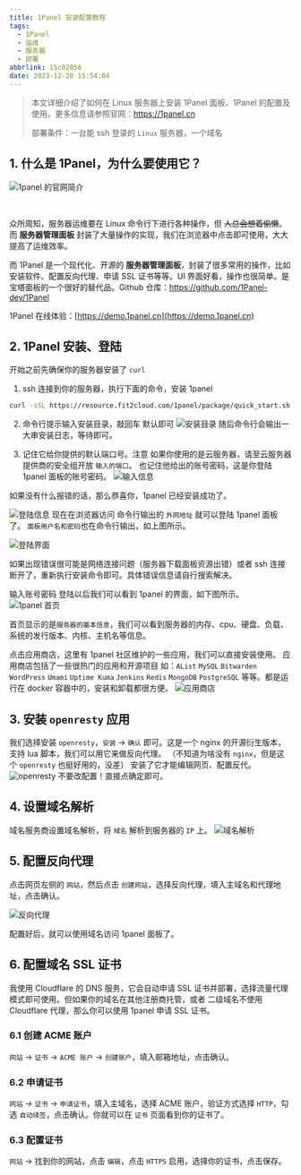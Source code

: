```yaml
---
title: 1Panel 安装配置教程
tags:
  - 1Panel
  - 运维
  - 服务器
  - 部署
abbrlink: 15c02856
date: 2023-12-28 15:54:04
---
```


> 本文详细介绍了如何在 Linux 服务器上安装 1Panel 面板、1Panel 的配置及使用。更多信息请参照官网：https://1panel.cn
>
> 部署条件：一台能 ssh 登录的 `Linux` 服务器，一个域名


## 1. 什么是 1Panel，为什么要使用它？


![1panel 的官网简介](1panel-profile.webp)

<br>

众所周知，服务器运维要在 Linux 命令行下进行各种操作，但 ~~人总会想着偷懒~~。而 **服务器管理面板** 封装了大量操作的实现，我们在浏览器中点击即可使用，大大提高了运维效率。

而 1Panel 是一个现代化、开源的 **服务器管理面板**，封装了很多常用的操作，比如安装软件、配置反向代理、申请 SSL 证书等等。UI 界面好看，操作也很简单。是宝塔面板的一个很好的替代品。Github 仓库：https://github.com/1Panel-dev/1Panel

1Panel 在线体验：[https://demo.1panel.cn](https://demo.1panel.cn)

## 2. 1Panel 安装、登陆

开始之前先确保你的服务器安装了 `curl`

1. ssh 连接到你的服务器，执行下面的命令，安装 1panel
```bash
curl -sSL https://resource.fit2cloud.com/1panel/package/quick_start.sh -o quick_start.sh && sudo bash quick_start.sh
```

2. 命令行提示输入安装目录，敲回车 默认即可
![安装目录](dir.webp)
随后命令行会输出一大串安装日志，等待即可。

3. 记住它给你提供的默认端口号。注意 如果你使用的是云服务器，请至云服务器提供商的安全组开放 `输入的端口`。
也记住他给出的账号密码，这是你登陆 1panel 面板的账号密码。
![输入信息](enter-info.webp)

如果没有什么报错的话，那么恭喜你，1panel 已经安装成功了。

![登陆信息](login.webp)
现在在浏览器访问 命令行输出的 `外网地址` 就可以登陆 1panel 面板了。
`面板用户名和密码`也在命令行输出，如上图所示。

![登陆界面](login2.webp)

如果出现错误很可能是网络连接问题（服务器下载面板资源出错）或者 ssh 连接断开了，重新执行安装命令即可。具体错误信息请自行搜索解决。

输入账号密码 登陆以后我们可以看到 1panel 的界面，如下图所示。
![1panel 首页](home.webp)

首页显示的是`服务器的基本信息`，我们可以看到服务器的内存、cpu、硬盘、负载、系统的发行版本、内核、主机名等信息。

点击应用商店，这里有 1panel 社区维护的一些应用，我们可以直接安装使用。
应用商店包括了一些很热门的应用和开源项目 如：`AList` `MySQL` `Bitwarden` `WordPress` `Umami` `Uptime Kuma` `Jenkins` `Redis` `MongoDB` `PostgreSQL` 等等。都是运行在 docker 容器中的，安装和卸载都很方便。
![应用商店](app-store.webp)

## 3. 安装 `openresty` 应用

我们选择安装 `openresty`，`安装` -> `确认` 即可。这是一个 nginx 的开源衍生版本，支持 lua 脚本，我们可以用它来做反向代理。
（不知道为啥没有 `nginx`，但是这个 `openresty` 也挺好用的，没差）
安装了它才能编辑网页、配置反代。
![openresty](install-openresty.webp)
不要改配置！直接点确定即可。

## 4. 设置域名解析
域名服务商设置域名解析，将 `域名` 解析到服务器的 `IP` 上。
![域名解析](dns-record.webp)

## 5. 配置反向代理
点击网页左侧的 `网站`，然后点击 `创建网站`，选择反向代理，填入主域名和代理地址，点击确认。

![反向代理](confiure-rp.webp)

配置好后，就可以使用域名访问 1panel 面板了。

## 6. 配置域名 SSL 证书

我使用 Cloudflare 的 DNS 服务，它会自动申请 SSL 证书并部署，选择流量代理模式即可使用。但如果你的域名在其他注册商托管，或者 二级域名不使用 Cloudflare 代理，那么你可以使用 1panel 申请 SSL 证书。

### 6.1 创建 ACME 账户

`网站` -> `证书` -> `ACME 账户` -> `创建账户`，填入邮箱地址，点击确认。

### 6.2 申请证书

`网站` -> `证书` -> `申请证书`，填入主域名，选择 ACME 账户，验证方式选择 `HTTP`，勾选 `自动续签`，点击确认。你就可以在 `证书` 页面看到你的证书了。

### 6.3 配置证书

`网站` -> 找到你的网站，点击 `编辑`，点击 `HTTPS` 启用，选择你的证书，点击保存。
